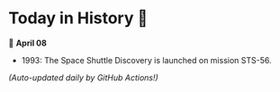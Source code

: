 # Today in History 📅

📅 **April 08**

- 1993: The Space Shuttle Discovery is launched on mission STS-56.

*(Auto-updated daily by GitHub Actions!)*
